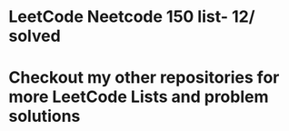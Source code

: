 <h1> LeetCode Neetcode 150 list- 12/ solved</h1>
<h1> Checkout my other repositories for more LeetCode Lists and problem solutions</h1>
